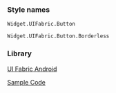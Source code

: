 ### Style names

`Widget.UIFabric.Button`

`Widget.UIFabric.Button.Borderless`

### Library

[UI Fabric Android](https://github.com/OfficeDev/ui-fabric-android)

[Sample Code](https://github.com/OfficeDev/ui-fabric-android/blob/master/OfficeUIFabric.Demo/src/main/res/layout/activity_basic_inputs.xml)
